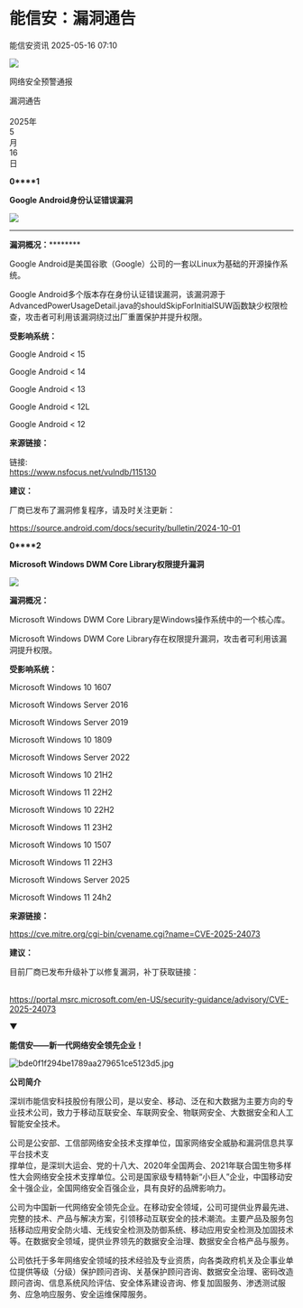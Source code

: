 #  能信安：漏洞通告   
 能信安资讯   2025-05-16 07:10  
  
![](https://mmbiz.qpic.cn/sz_mmbiz_jpg/f7EgONBwTicwCbqkq0IJKWHKs8ibLrax5Bia0tt8GQpl9u6dEV86ZicXDEdM3bwtoacXLpOL45eH1VxH153gkxxOXA/640?wx_fmt=jpeg&from=appmsg "")  
  
  
网络安全预警通报  
  
漏洞通告  
   
2025年  
5  
月  
16  
日  
  
  
  
**0****1**  
  
**Google Android身份认证错误漏洞**  
  
![](https://mmbiz.qpic.cn/sz_mmbiz_png/f7EgONBwTicwCbqkq0IJKWHKs8ibLrax5BxCX7cNdYGK7nDaAZH20iaAUeFoIPI3ukrskTkgUgwgzBJPvxqaOuVfA/640?wx_fmt=png&from=appmsg "")  
  
  
************  
**漏洞概况：**********  
  
Google Android是美国谷歌（Google）公司的一套以Linux为基础的开源操作系统。  
  
Google Android多个版本存在身份认证错误漏洞，该漏洞源于AdvancedPowerUsageDetail.java的shouldSkipForInitialSUW函数缺少权限检查，攻击者可利用该漏洞绕过出厂重置保护并提升权限。  
  
  
**受影响系统：**  
  
Google Android < 15  
  
Google Android < 14  
  
Google Android < 13  
  
Google Android < 12L  
  
Google Android < 12  
  
  
**来源链接：**  
  
链接:   
https://www.nsfocus.net/vulndb/115130  
  
  
**建议：**  
  
厂商已发布了漏洞修复程序，请及时关注更新：  
  
https://source.android.com/docs/security/bulletin/2024-10-01  
  
  
  
**0****2**  
  
**Microsoft Windows DWM Core Library权限提升漏洞**  
  
![](https://mmbiz.qpic.cn/sz_mmbiz_png/f7EgONBwTicwCbqkq0IJKWHKs8ibLrax5BxCX7cNdYGK7nDaAZH20iaAUeFoIPI3ukrskTkgUgwgzBJPvxqaOuVfA/640?wx_fmt=png&from=appmsg "")  
  
  
  
  
**漏洞概况：**  
  
Microsoft Windows DWM Core Library是Windows操作系统中的一个核心库。  
  
Microsoft Windows DWM Core Library存在权限提升漏洞，攻击者可利用该漏洞提升权限。  
  
  
**受影响系统：**  
  
Microsoft Windows 10 1607  
  
Microsoft Windows Server 2016  
  
Microsoft Windows Server 2019  
  
Microsoft Windows 10 1809  
  
Microsoft Windows Server 2022  
  
Microsoft Windows 10 21H2  
  
Microsoft Windows 11 22H2  
  
Microsoft Windows 10 22H2  
  
Microsoft Windows 11 23H2  
  
Microsoft Windows 10 1507  
  
Microsoft Windows 11 22H3  
  
Microsoft Windows Server 2025  
  
Microsoft Windows 11 24h2  
  
  
**来源链接：**  
  
https://cve.mitre.org/cgi-bin/cvename.cgi?name=CVE-2025-24073  
  
  
**建议：**  
  
目前厂商已发布升级补丁以修复漏洞，补丁获取链接：  
   
  
https://portal.msrc.microsoft.com/en-US/security-guidance/advisory/CVE-2025-24073  
  
  
  
▼  
  
**能信安——新一代网络安全领先企业！**  
  
  
  
![](https://mmbiz.qpic.cn/mmbiz_jpg/f7EgONBwTicyukySMu6FXUXWDAkWwribspgqezQeNT68WySw9CozfOicqxGnISiaB0GFYXp3qXHmpmHzays0SBTSibQ/640?wx_fmt=jpeg "bde0f1f294be1789aa279651ce5123d5.jpg")  
  
**公司简介**  
  
  
  
深圳市能信安科技股份有限公司，是以安全、移动、泛在和大数据为主要方向的专业技术公司，致力于移动互联安全、车联网安全、物联网安全、大数据安全和人工智能安全技术。  
  
公司是公安部、工信部网络安全技术支撑单位，国家网络安全威胁和漏洞信息共享平台技术支  
撑单位，是深圳大运会、党的十八大、2020年全国两会、2021年联合国生物多样性大会网络安全技术支撑单位。公司是国家级专精特新“小巨人”企业，中国移动安全十强企业，全国网络安全百强企业，具有良好的品牌影响力。  
  
公司为中国新一代网络安全领先企业。在移动安全领域，公司可提供业界最先进、完整的技术、产品与解决方案，引领移动互联安全的技术潮流。主要产品及服务包括移动应用安全防火墙、无线安全检测及防御系统、移动应用安全检测及加固技术等。在数据安全领域，提供业界领先的数据安全治理、数据安全合格产品与服务。  
  
公司依托于多年网络安全领域的技术经验及专业资质，向各类政府机关及企事业单位提供等级（分级）保护顾问咨询、关基保护顾问咨询、数据安全治理、密码改造顾问咨询、信息系统风险评估、安全体系建设咨询、修复加固服务、渗透测试服务、应急响应服务、安全运维保障服务。  
  
  
  
  
  
  
  
  
